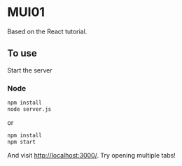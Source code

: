 # MUI01

Based on the React tutorial.

## To use

Start the server

### Node

```sh
npm install
node server.js
```
or
```sh
npm install
npm start
```

And visit <http://localhost:3000/>. Try opening multiple tabs!
